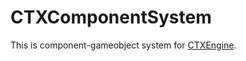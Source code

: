 # CTXComponentSystem
This is component-gameobject system for [CTXEngine](https://www.github.com/KennyProgrammer/CTXEngine).
